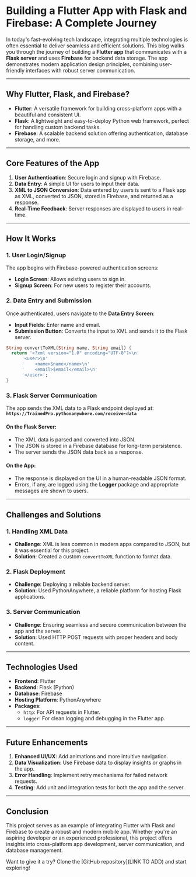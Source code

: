 # Building a Flutter App with Flask and Firebase: A Complete Journey

In today's fast-evolving tech landscape, integrating multiple technologies is often essential to deliver seamless and efficient solutions. This blog walks you through the journey of building a **Flutter app** that communicates with a **Flask server** and uses **Firebase** for backend data storage. The app demonstrates modern application design principles, combining user-friendly interfaces with robust server communication.

---

## **Why Flutter, Flask, and Firebase?**
- **Flutter**: A versatile framework for building cross-platform apps with a beautiful and consistent UI.
- **Flask**: A lightweight and easy-to-deploy Python web framework, perfect for handling custom backend tasks.
- **Firebase**: A scalable backend solution offering authentication, database storage, and more.

---

## **Core Features of the App**
1. **User Authentication**: Secure login and signup with Firebase.
2. **Data Entry**: A simple UI for users to input their data.
3. **XML to JSON Conversion**: Data entered by users is sent to a Flask app as XML, converted to JSON, stored in Firebase, and returned as a response.
4. **Real-Time Feedback**: Server responses are displayed to users in real-time.

---

## **How It Works**

### **1. User Login/Signup**
The app begins with Firebase-powered authentication screens:
- **Login Screen**: Allows existing users to sign in.
- **Signup Screen**: For new users to register their accounts.

### **2. Data Entry and Submission**
Once authenticated, users navigate to the **Data Entry Screen**:
- **Input Fields**: Enter name and email.
- **Submission Button**: Converts the input to XML and sends it to the Flask server.

```dart
String convertToXML(String name, String email) {
  return '<?xml version="1.0" encoding="UTF-8"?>\n'
      '<user>\n'
      '    <name>$name</name>\n'
      '    <email>$email</email>\n'
      '</user>';
}
```

### **3. Flask Server Communication**
The app sends the XML data to a Flask endpoint deployed at:  
**`https://TrainedPro.pythonanywhere.com/receive-data`**

#### **On the Flask Server**:
- The XML data is parsed and converted into JSON.
- The JSON is stored in a Firebase database for long-term persistence.
- The server sends the JSON data back as a response.

#### **On the App**:
- The response is displayed on the UI in a human-readable JSON format.
- Errors, if any, are logged using the **Logger** package and appropriate messages are shown to users.

---

## **Challenges and Solutions**

### **1. Handling XML Data**
- **Challenge**: XML is less common in modern apps compared to JSON, but it was essential for this project.
- **Solution**: Created a custom `convertToXML` function to format data.

### **2. Flask Deployment**
- **Challenge**: Deploying a reliable backend server.
- **Solution**: Used PythonAnywhere, a reliable platform for hosting Flask applications.

### **3. Server Communication**
- **Challenge**: Ensuring seamless and secure communication between the app and the server.
- **Solution**: Used HTTP POST requests with proper headers and body content.

---

## **Technologies Used**
- **Frontend**: Flutter
- **Backend**: Flask (Python)
- **Database**: Firebase
- **Hosting Platform**: PythonAnywhere
- **Packages**:
  - `http`: For API requests in Flutter.
  - `logger`: For clean logging and debugging in the Flutter app.

---

## **Future Enhancements**
1. **Enhanced UI/UX**: Add animations and more intuitive navigation.
2. **Data Visualization**: Use Firebase data to display insights or graphs in the app.
3. **Error Handling**: Implement retry mechanisms for failed network requests.
4. **Testing**: Add unit and integration tests for both the app and the server.

---

## **Conclusion**
This project serves as an example of integrating Flutter with Flask and Firebase to create a robust and modern mobile app. Whether you're an aspiring developer or an experienced professional, this project offers insights into cross-platform app development, server communication, and database management.

Want to give it a try? Clone the [GitHub repository](LINK TO ADD) and start exploring!
